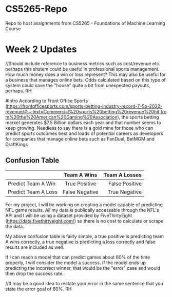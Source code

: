 # CS5265-Repo
Repo to host assignments from CS5265 - Foundations of Machine Learning Course

# Week 2 Updates

//Should include reference to business metrics such as cost/revenue etc. perhaps this shstem could be useful in professional sports management. How much money does a win or loss represent? This may also be useful for a business that manages online bets. Odds calculated based on this type of system could save the "house" quite a bit from unexpected payouts, perhaps. RH

#Intro
According to Front Office Sports (https://frontofficesports.com/sports-betting-industry-record-7-5b-2022-revenue/#:~:text=Commercial%20sports%20betting%20revenue%20hit,from%20the%20American%20Gaming%20Association), the sports betting market generates $7.5 Billion dollars each year and that number seems to keep growing. Needless to say there is a gold mine for those who can predict sports outcomes best and loads of potential careers as developers for companies that manage online bets such as FanDuel, BetMGM and DraftKings

## Confusion Table
| | Team A Wins | Team A Losses |
| ------------- |:-------------:| -----:|
| Predict Team A Win | True Positive | False Positive |
| Predict Team A Loss | False Negative | True Negative|

For my project, I will be working on creating a model capable of predicting NFL game results. All my data is publically accessable through the NFL's API and I will be using a dataset provided by FiveThirtyEight (https://data.fivethirtyeight.com/) so there is no cost to calculate or scrape the data. 

My above confusion table is fairly simple, a true positive is predicting team A wins correctly, a true negative is predicting a loss correctly and false results are included as well.

If I can reach a model that can predict games about 60% of the time properly, I will consider the model a success. If the model ends up predicting the incorrect winner, that would be the "error" case and would then drop the success rate.

//It may be a good idea to restate your error in the same sentence that you state the error goal of 60%. RH
